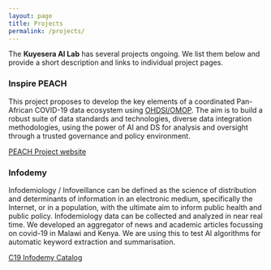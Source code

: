 ```yaml
---
layout: page
title: Projects
permalink: /projects/
---
```


The **Kuyesera AI Lab** has several projects ongoing. We list them below and provide a short description and links to individual project pages.


### Inspire PEACH

This project proposes to develop the key elements of a coordinated Pan-African COVID-19 data ecosystem using <a class="page-link" href="https://www.ohdsi.org" target="_blank">OHDSI/OMOP</a>. The aim is to build a robust suite of data standards and technologies, diverse data integration methodologies, using the power of AI and DS for analysis and oversight through a trusted governance and policy environment.

<a class="page-link" href="https://inspiredata.network/about" target="_blank">PEACH Project website</a>


### Infodemy

Infodemiology / Infoveillance can be defined as the science of distribution and determinants of information in an electronic medium, specifically the Internet, or in a population, with the ultimate aim to inform public health and public policy. Infodemiology data can be collected and analyzed in near real time. We developed an aggregator of news and academic articles focussing on covid-19 in Malawi and Kenya. We are using this to test AI algorithms for automatic keyword extraction and summarisation.

<a class="page-link" href="https://healthdataafrica.org/" target="_blank">C19 Infodemy Catalog</a>


[OHDSI]:   [https://www.ohdsi.org]
[inspireweb]:   [https://inspiredata.network/about]
[c19catalog]:   [https://healthdataafrica.org/]
